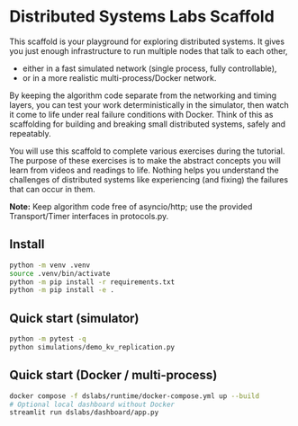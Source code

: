 # Distributed Systems Labs Scaffold

This scaffold is your playground for exploring distributed systems. It gives you just enough infrastructure to run multiple nodes that talk to each other,

* either in a fast simulated network (single process, fully controllable),
* or in a more realistic multi-process/Docker network.

By keeping the algorithm code separate from the networking and timing layers, you can test your work deterministically in the simulator, then watch it come to life under real failure conditions with Docker. Think of this as scaffolding for building and breaking small distributed systems, safely and repeatably.

You will use this scaffold to complete various exercises during the tutorial. The purpose of these exercises is to make the abstract concepts you will learn from videos and readings to life. Nothing helps you understand the challenges of distributed systems like experiencing (and fixing) the failures that can occur in them.

**Note:** Keep algorithm code free of asyncio/http; use the provided Transport/Timer interfaces in protocols.py.

## Install

```bash
python -m venv .venv
source .venv/bin/activate
python -m pip install -r requirements.txt
python -m pip install -e .
```

## Quick start (simulator)

```bash
python -m pytest -q
python simulations/demo_kv_replication.py
```

## Quick start (Docker / multi-process)

```bash
docker compose -f dslabs/runtime/docker-compose.yml up --build
# Optional local dashboard without Docker
streamlit run dslabs/dashboard/app.py
```
